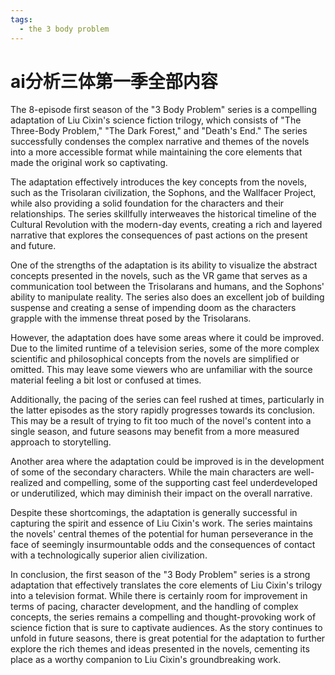 ```yaml
---
tags:
  - the 3 body problem
---
```

# ai分析三体第一季全部内容

The 8-episode first season of the "3 Body Problem" series is a compelling adaptation of Liu Cixin's science fiction trilogy, which consists of "The Three-Body Problem," "The Dark Forest," and "Death's End." The series successfully condenses the complex narrative and themes of the novels into a more accessible format while maintaining the core elements that made the original work so captivating.

The adaptation effectively introduces the key concepts from the novels, such as the Trisolaran civilization, the Sophons, and the Wallfacer Project, while also providing a solid foundation for the characters and their relationships. The series skillfully interweaves the historical timeline of the Cultural Revolution with the modern-day events, creating a rich and layered narrative that explores the consequences of past actions on the present and future.

One of the strengths of the adaptation is its ability to visualize the abstract concepts presented in the novels, such as the VR game that serves as a communication tool between the Trisolarans and humans, and the Sophons' ability to manipulate reality. The series also does an excellent job of building suspense and creating a sense of impending doom as the characters grapple with the immense threat posed by the Trisolarans.

However, the adaptation does have some areas where it could be improved. Due to the limited runtime of a television series, some of the more complex scientific and philosophical concepts from the novels are simplified or omitted. This may leave some viewers who are unfamiliar with the source material feeling a bit lost or confused at times.

Additionally, the pacing of the series can feel rushed at times, particularly in the latter episodes as the story rapidly progresses towards its conclusion. This may be a result of trying to fit too much of the novel's content into a single season, and future seasons may benefit from a more measured approach to storytelling.

Another area where the adaptation could be improved is in the development of some of the secondary characters. While the main characters are well-realized and compelling, some of the supporting cast feel underdeveloped or underutilized, which may diminish their impact on the overall narrative.

Despite these shortcomings, the adaptation is generally successful in capturing the spirit and essence of Liu Cixin's work. The series maintains the novels' central themes of the potential for human perseverance in the face of seemingly insurmountable odds and the consequences of contact with a technologically superior alien civilization.

In conclusion, the first season of the "3 Body Problem" series is a strong adaptation that effectively translates the core elements of Liu Cixin's trilogy into a television format. While there is certainly room for improvement in terms of pacing, character development, and the handling of complex concepts, the series remains a compelling and thought-provoking work of science fiction that is sure to captivate audiences. As the story continues to unfold in future seasons, there is great potential for the adaptation to further explore the rich themes and ideas presented in the novels, cementing its place as a worthy companion to Liu Cixin's groundbreaking work.